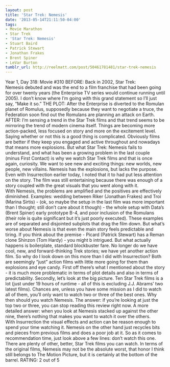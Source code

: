 ```yaml
---
layout: post
title: 'Star Trek: Nemesis'
date: '2013-05-14T21:11:50-04:00'
tags:
- Movie Marathon
- Star Trek
- 'Star Trek: Nemesis'
- Stuart Baird
- Patrick Stewart
- Jonathan Frakes
- Brent Spiner
- LeVar Burton
tumblr_url: http://reelmatt.com/post/50461781481/star-trek-nemesis
---
```



Year 1, Day 318: Movie #310
BEFORE: Back in 2002, Star Trek: Nemesis debuted and was the end to a film franchise that had been going for over twenty years (the Enterprise TV series would continue running until 2005). I don’t know where I’m going with this grand statement so I’ll just say, “Make it so.”
THE PLOT: After the Enterprise is diverted to the Romulan planet of Romulus, supposedly because they want to negotiate a truce, the Federation soon find out the Romulans are planning an attack on Earth.
AFTER: I’m sensing a trend in the Star Trek films and that trend seems to be mirroring the trend of modern cinema itself. Things are becoming more action-packed, less focused on story and more on the excitement level. Saying whether or not this is a good thing is complicated. Obviously films are better if they keep you engaged and active throughout and nowadays that means more explosions. But what Star Trek: Nemesis fails to understand, and what has been a growing problem in the last couple (minus First Contact) is why we watch Star Trek films and that is once again, curiosity. We want to see new and exciting things: new worlds, new people, new villains. Nemesis has the explosions, but lacks the purpose.
Even with Insurrection earlier today, I noted that it to had put less attention on the story. The film was still entertaining because there was enough of a story coupled with the great visuals that you went along with it. With Nemesis, the problems are amplified and the positives are effectively diminished. Examples: wedding between Riker (Jonathan Frakes) and Troi (Marina Sirtis) - (ok, so maybe the setup in the last film was more important than I thought; still don’t care about it though) - the whole setup with Data’s (Brent Spiner) early prototype B-4, and poor inclusion of the Romulans (their role is quite significant but it’s just poorly executed). These examples are of separated and disjointed subplots that drag the film down. But what’s worse about Nemesis is that even the main story feels predictable and tiring. If you think about the premise - Picard (Patrick Stewart) has a Reman clone Shinzon (Tom Hardy) - you might b intrigued. But what actually happens is boilerplate, standard blockbuster fare. No longer do we have cool, new, and forward-thinking Trek stories; we have yet another action film.
So why do I look down on this more than I did with Insurrection? Both are seemingly “just” action films with little more going for them than explosions and eye candy. First off there’s what I mentioned about the story - it is much more problematic in terms of plot details and also in terms of predictability. Secondly, let’s look at the big picture. Ten Star Trek films is a lot (just under 19 hours of runtime - all of this is excluding J.J. Abrams’ two latest films). Chances are, unless you have some mission as I did to watch all of them, you’ll only want to watch two or three of the best ones. Why then should you watch Nemesis. The answer: if you’re looking at just the top two or three, you can stop reading this review right now. A more detailed answer: when you look at Nemesis stacked up against the other nine, there’s nothing that makes you want to watch it over the others. With Insurrection the visual effects and action can be reason enough to spend your time watching it. Nemesis on the other hand just recycles bits and pieces from previous films and does a poor job at it. So as it comes to recommendation time, just look above a few lines: don’t watch this one. There are plenty of other, better, Star Trek films you can watch. In terms of the original films, Nemesis may not be the absolute worst, that honor I think still belongs to The Motion Picture, but it is certainly at the bottom of the barrel.
RATING: 2 out of 5
